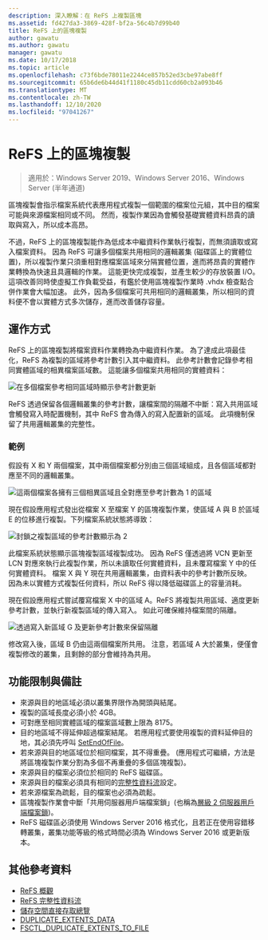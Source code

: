 ```yaml
---
description: 深入瞭解：在 ReFS 上複製區塊
ms.assetid: fd427da3-3869-428f-bf2a-56c4b7d99b40
title: ReFS 上的區塊複製
author: gawatu
ms.author: gawatu
manager: gawatu
ms.date: 10/17/2018
ms.topic: article
ms.openlocfilehash: c73f6bde78011e2244ce857b52ed3cbe97abe8ff
ms.sourcegitcommit: 65b6de6b44d41f1180c45db11cdd60cb2a093b46
ms.translationtype: MT
ms.contentlocale: zh-TW
ms.lasthandoff: 12/10/2020
ms.locfileid: "97041267"
---
```

# <a name="block-cloning-on-refs"></a>ReFS 上的區塊複製

>適用於：Windows Server 2019、Windows Server 2016、Windows Server (半年通道)

區塊複製會指示檔案系統代表應用程式複製一個範圍的檔案位元組，其中目的檔案可能與來源檔案相同或不同。 然而，複製作業因為會觸發基礎實體資料昂貴的讀取與寫入，所以成本高昂。

不過，ReFS 上的區塊複製能作為低成本中繼資料作業執行複製，而無須讀取或寫入檔案資料。 因為 ReFS 可讓多個檔案共用相同的邏輯叢集 (磁碟區上的實體位置)，所以複製作業只須重相對應檔案區域來分隔實體位置，進而將昂貴的實體作業轉換為快速且具邏輯的作業。 這能更快完成複製，並產生較少的存放裝置 I/O。 這項改善同時使虛擬工作負載受益，有鑑於使用區塊複製作業時 .vhdx 檢查點合併作業會大幅加速。 此外，因為多個檔案可共用相同的邏輯叢集，所以相同的資料便不會以實體方式多次儲存，進而改善儲存容量。

## <a name="how-it-works"></a>運作方式

ReFS 上的區塊複製將檔案資料作業轉換為中繼資料作業。 為了達成此項最佳化，ReFS 為複製的區域將參考計數引入其中繼資料。 此參考計數會記錄參考相同實體區域的相異檔案區域數。 這能讓多個檔案共用相同的實體資料：

![在多個檔案參考相同區域時顯示參考計數更新](media/ref-count-example.gif)

ReFS 透過保留各個邏輯叢集的參考計數，讓檔案間的隔離不中斷：寫入共用區域會觸發寫入時配置機制，其中 ReFS 會為傳入的寫入配置新的區域。 此項機制保留了共用邏輯叢集的完整性。

### <a name="example"></a>範例
假設有 X 和 Y 兩個檔案，其中兩個檔案都分別由三個區域組成，且各個區域都對應至不同的邏輯叢集。

![這兩個檔案各擁有三個相異區域且全對應至參考計數為 1 的區域](media/block-clone-1.png)

現在假設應用程式發出從檔案 X 至檔案 Y 的區塊複製作業，使區域 A 與 B 於區域 E 的位移進行複製。下列檔案系統狀態將導致：

![封鎖之複製區域的參考計數顯示為 2](media/block-clone-2.png)

此檔案系統狀態顯示區塊複製區域複製成功。 因為 ReFS 僅透過將 VCN 更新至 LCN 對應來執行此複製作業，所以未讀取任何實體資料，且未覆寫檔案 Y 中的任何實體資料。 檔案 X 與 Y 現在共用邏輯叢集，由資料表中的參考計數所反映。 因為未以實體方式複製任何資料，所以 ReFS 得以降低磁碟區上的容量消耗。

現在假設應用程式嘗試覆寫檔案 X 中的區域 A。ReFS 將複製共用區域、適度更新參考計數，並執行新複製區域的傳入寫入。 如此可確保維持檔案間的隔離。

![透過寫入新區域 G 及更新參考計數來保留隔離](media/block-clone-3.png)

修改寫入後，區域 B 仍由這兩個檔案所共用。 注意，若區域 A 大於叢集，便僅會複製修改的叢集，且剩餘的部分會維持為共用。


## <a name="functionality-restrictions-and-remarks"></a>功能限制與備註
- 來源與目的地區域必須以叢集界限作為開頭與結尾。
- 複製的區域長度必須小於 4GB。
- 可對應至相同實體區域的檔案區域數上限為 8175。
- 目的地區域不得延伸超過檔案結尾。 若應用程式要使用複製的資料延伸目的地，其必須先呼叫 [SetEndOfFile](/windows/win32/api/fileapi/nf-fileapi-setendoffile)。
- 若來源與目的地區域位於相同檔案，其不得重疊。 (應用程式可繼續，方法是將區塊複製作業分割為多個不再重疊的多個區塊複製)。
- 來源與目的檔案必須位於相同的 ReFS 磁碟區。
- 來源與目的檔案必須具有相同的[完整性資料流](/windows/win32/fileio/file-attribute-constants)設定。
- 若來源檔案為疏鬆，目的檔案也必須為疏鬆。
- 區塊複製作業會中斷「共用伺服器用戶端檔案鎖」(也稱為[層級 2 伺服器用戶端檔案鎖](/windows/win32/fileio/types-of-opportunistic-locks))。
- ReFS 磁碟區必須使用 Windows Server 2016 格式化，且若正在使用容錯移轉叢集，叢集功能等級的格式時間必須為 Windows Server 2016 或更新版本。

## <a name="additional-references"></a>其他參考資料

-   [ReFS 概觀](refs-overview.md)
-   [ReFS 完整性資料流](integrity-streams.md)
-   [儲存空間直接存取總覽](../storage-spaces/storage-spaces-direct-overview.md)
-   [DUPLICATE_EXTENTS_DATA](/windows/win32/api/winioctl/ns-winioctl-duplicate_extents_data)
-   [FSCTL_DUPLICATE_EXTENTS_TO_FILE](/windows/win32/api/winioctl/ni-winioctl-fsctl_duplicate_extents_to_file)
